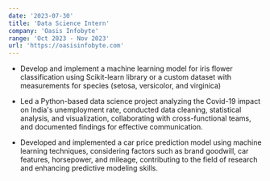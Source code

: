 ```yaml
---
date: '2023-07-30'
title: 'Data Science Intern'
company: 'Oasis Infobyte'
range: 'Oct 2023 - Nov 2023'
url: 'https://oasisinfobyte.com'
---
```


- Develop and implement a machine learning model for iris flower classification using Scikit-learn library or a custom dataset with measurements for species (setosa, versicolor, and virginica)

- Led a Python-based data science project analyzing the Covid-19 impact on India's unemployment rate, conducted data cleaning, statistical analysis, and visualization, collaborating with cross-functional teams, and documented findings for effective communication.

- Developed and implemented a car price prediction model using machine learning techniques, considering factors such as brand goodwill, car features, horsepower, and mileage, contributing to the field of research and enhancing predictive modeling skills.